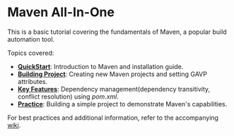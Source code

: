 # Maven All-In-One

This is a basic tutorial covering the fundamentals of Maven, a popular build automation tool.

Topics covered:

- [**QuickStart**](https://github.com/YugenFring/Maven-All-In-One/wiki/1-QuickStart): Introduction to Maven and installation guide.
- [**Building Project**](https://github.com/YugenFring/Maven-All-In-One/wiki/2-Building-Project): Creating new Maven projects and setting GAVP attributes.
- [**Key Features**](https://github.com/YugenFring/Maven-All-In-One/wiki/3-Key-Features): Dependency management(dependency transitivity, conflict resolution) using *pom.xml*.
- [**Practice**](https://github.com/YugenFring/Maven-All-In-One/wiki/4-Practice): Building a simple project to demonstrate Maven's capabilities.

For best practices and additional information, refer to the accompanying [wiki](https://github.com/YugenFring/Maven-All-In-One/wiki).